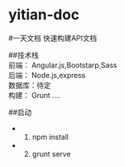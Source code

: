 # yitian-doc
#一天文档
快速构建API文档

##技术栈<br>
    前端：  Angular.js,Bootstarp,Sass   <br>
    后端：  Node.js,express <br>
    数据库：待定    <br>
    构建：  Grunt
    ....
    <br>
    
##启动
  * 1. npm install
  * 2. grunt serve

